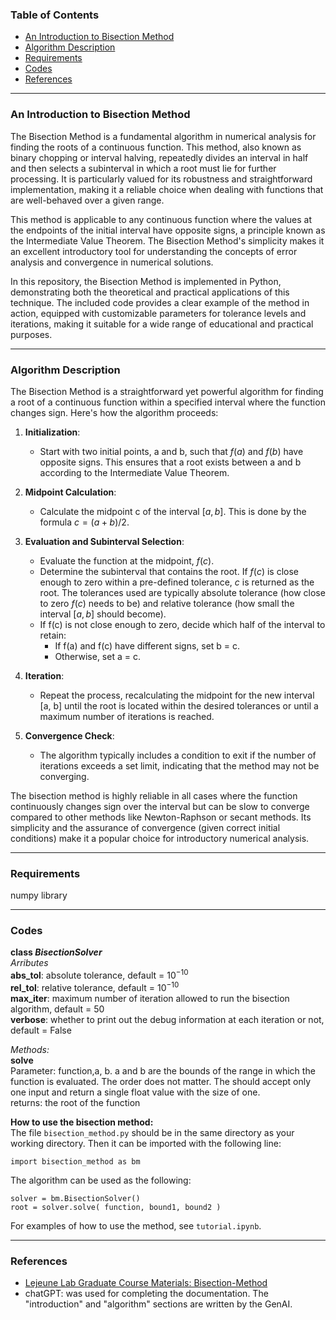 ### Table of Contents
* [An Introduction to Bisection Method](#intro)
* [Algorithm Description](#ad)
* [Requirements](#requirements)
* [Codes](#codes)
* [References](#references)
---

### An Introduction to Bisection Method <a name="intro"></a>

The Bisection Method is a fundamental algorithm in numerical analysis for finding the roots of a continuous function. This method, also known as binary chopping or interval halving, repeatedly divides an interval in half and then selects a subinterval in which a root must lie for further processing. It is particularly valued for its robustness and straightforward implementation, making it a reliable choice when dealing with functions that are well-behaved over a given range.

This method is applicable to any continuous function where the values at the endpoints of the initial interval have opposite signs, a principle known as the Intermediate Value Theorem. The Bisection Method's simplicity makes it an excellent introductory tool for understanding the concepts of error analysis and convergence in numerical solutions.

In this repository, the Bisection Method is implemented in Python, demonstrating both the theoretical and practical applications of this technique. The included code provides a clear example of the method in action, equipped with customizable parameters for tolerance levels and iterations, making it suitable for a wide range of educational and practical purposes.

---


### Algorithm Description

The Bisection Method is a straightforward yet powerful algorithm for finding a root of a continuous function within a specified interval where the function changes sign. Here's how the algorithm proceeds:

1. **Initialization**: 
   - Start with two initial points, a and b, such that $f(a)$ and $f(b)$ have opposite signs. This ensures that a root exists between a and b according to the Intermediate Value Theorem.

2. **Midpoint Calculation**:
   - Calculate the midpoint c of the interval $[a, b]$. This is done by the formula $c = (a + b) / 2$.

3. **Evaluation and Subinterval Selection**:
   - Evaluate the function at the midpoint, $f(c)$. 
   - Determine the subinterval that contains the root. If $f(c)$ is close enough to zero within a pre-defined tolerance, $c$ is returned as the root. The tolerances used are typically absolute tolerance (how close to zero $f(c)$ needs to be) and relative tolerance (how small the interval $[a, b]$ should become).
   - If f(c) is not close enough to zero, decide which half of the interval to retain:
     - If f(a) and f(c) have different signs, set b = c.
     - Otherwise, set a = c.

4. **Iteration**:
   - Repeat the process, recalculating the midpoint for the new interval [a, b] until the root is located within the desired tolerances or until a maximum number of iterations is reached.

5. **Convergence Check**:
   - The algorithm typically includes a condition to exit if the number of iterations exceeds a set limit, indicating that the method may not be converging.

The bisection method is highly reliable in all cases where the function continuously changes sign over the interval but can be slow to converge compared to other methods like Newton-Raphson or secant methods. Its simplicity and the assurance of convergence (given correct initial conditions) make it a popular choice for introductory numerical analysis.


---

### Requirements

numpy library

---

### Codes

**class *BisectionSolver***  
*Arributes*  
**abs_tol**: absolute tolerance, default = $10^{-10}$  
**rel_tol**: relative tolerance, default = $10^{-10}$  
**max_iter**: maximum number of iteration allowed to run the bisection algorithm, default = 50  
**verbose**: whether to print out the debug information at each iteration or not, default = False

*Methods:*  
**solve**  
Parameter: function,a, b. a and b are the bounds of the range in which the function is evaluated. The order does not matter. The should accept only one input and return a single float value with the size of one.      
returns: the root of the function

**How to use the bisection method:**  
The file `bisection_method.py` should be in the same directory as your working directory. Then it can be imported with the following line:
```
import bisection_method as bm
```
The algorithm can be used as the following:
```
solver = bm.BisectionSolver()  
root = solver.solve( function, bound1, bound2 )
```
For examples of how to use the method, see `tutorial.ipynb`.

---
### References
* [Lejeune Lab Graduate Course Materials: Bisection-Method](https://github.com/Lejeune-Lab-Graduate-Course-Materials/bisection-method/tree/main)
* chatGPT: was used for completing the documentation. The "introduction" and "algorithm" sections are written by the GenAI.


